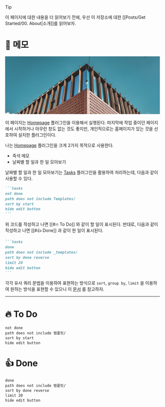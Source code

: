 > [!tip]  
> 이 페이지에 대한 내용을 더 읽어보기 전에, 우선 이 저장소에 대한 [[Posts/Get Started/00. About|소개]]를 읽어보자.

# 📝 메모

![Home](attachments/Home.png)

이 페이지는 [Homepage](https://obsidian.md/plugins?id=homepage) 플러그인을 이용해서 실행된다. 마지막에 작업 중이던 페이지에서 시작하거나 아무런 창도 없는 것도 좋지만, 개인적으로는 홈페이지가 있는 것을 선호하여 설치한 플러그인이다.

나는 [Homepage](https://obsidian.md/plugins?id=homepage) 플러그인을 크게 2가지 목적으로 사용한다.

- 즉석 메모
- 날짜별 할 일과 한 일 모아보기

날짜별 할 일과 한 일 모아보기는 [Tasks](https://obsidian.md/plugins?id=obsidian-tasks-plugin) 플러그인을 활용하여 처리하는데, 다음과 같이 사용할 수 있다.

~~~markdown
```tasks
not done
path does not include Templates/
sort by start
hide edit button
```
~~~

위 코드를 작성하고 나면 [[#🔥 To Do]] 와 같이 할 일이 표시된다. 반대로, 다음과 같이 작성하고 나면 [[#👍 Done]] 과 같이 한 일이 표시된다.

~~~markdown
```tasks
done
path does not include _templates/
sort by done reverse
limit 20
hide edit button
```
~~~

각각 유사 쿼리 문법을 이용하여 표현하는 방식으로 `sort`, `group by`, `limit` 을 이용하여 원하는 방식을 표현할 수 있으니 이 [문서](https://obsidian-tasks-group.github.io/) 를 참고하자.

---

# 🔥 To Do

```tasks
not done
path does not include 템플릿/
sort by start
hide edit button
```

# 👍 Done

```tasks
done
path does not include 템플릿/
sort by done reverse
limit 20
hide edit button

```
